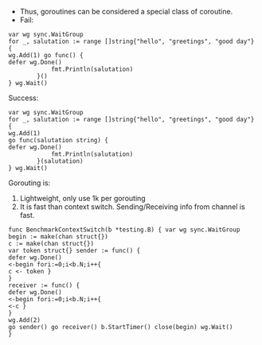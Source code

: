 - Thus, goroutines can be considered a special class of coroutine.
- Fail:
```
var wg sync.WaitGroup
for _, salutation := range []string{"hello", "greetings", "good day"} {
wg.Add(1) go func() {
defer wg.Done()
            fmt.Println(salutation)
        }()
} wg.Wait()
```
Success:
```
var wg sync.WaitGroup
for _, salutation := range []string{"hello", "greetings", "good day"} {
wg.Add(1)
go func(salutation string) {
defer wg.Done()
            fmt.Println(salutation)
        }(salutation)
} wg.Wait()
```
Gorouting is:
1. Lightweight, only use 1k per gorouting
2. It is fast than context switch. Sending/Receiving info from channel is fast.
```
func BenchmarkContextSwitch(b *testing.B) { var wg sync.WaitGroup
begin := make(chan struct{})
c := make(chan struct{})
var token struct{} sender := func() {
defer wg.Done()
<-begin fori:=0;i<b.N;i++{
c <- token }
}
receiver := func() {
defer wg.Done()
<-begin fori:=0;i<b.N;i++{
<-c }
}
wg.Add(2)
go sender() go receiver() b.StartTimer() close(begin) wg.Wait()
}
```
